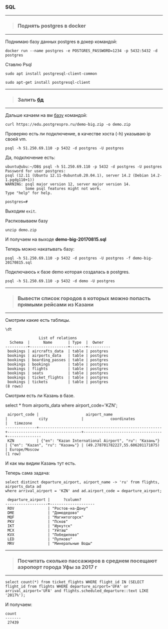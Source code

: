 ### SQL
---
>### Поднять postgres в docker 
---
Поднимаю базу данных postgres в докер командой:

`docker run --name postgres -e POSTGRES_PASSWORD=1234 -p 5432:5432 -d postgres`

Ставлю Psql 

`sudo apt install postgresql-client-common`

`sudo apt-get install postgresql-client`

---
> ### Залить [бд](https://postgrespro.ru/docs/postgrespro/10/demodb-bookings-installation.html) 
---

Дальше качаем на вм [базу](https://postgrespro.ru/docs/postgrespro/10/demodb-bookings-installation.html) командой:

`curl https://edu.postgrespro.ru/demo-big.zip -o demo.zip`

Проверяю есть ли подключение, в качестве хоста (-h) указываю ip своей vm.

`psql -h 51.250.69.110 -p 5432 -d postgres -U postgres` 

Да, подключение есть:

```
ubuntu@ubu:~/DB$ psql -h 51.250.69.110 -p 5432 -d postgres -U postgres
Password for user postgres: 
psql (12.11 (Ubuntu 12.11-0ubuntu0.20.04.1), server 14.2 (Debian 14.2-1.pgdg110+1))
WARNING: psql major version 12, server major version 14.
         Some psql features might not work.
Type "help" for help.

postgres=# 
```

Выходим `exit`.

Распковываем базу

`unzip demo.zip`

И получаем на выходе **demo-big-20170815.sql**

Теперь можно накатывать базу:

`psql -h 51.250.69.110 -p 5432 -d postgres -U postgres -f demo-big-20170815.sql`

Подключаюсь к базе demo которая создалась в postgres.

`psql -h 51.250.69.110 -p 5432 -d demo -U postgres`

---
> ### Вывести список городов в которых можно попасть  прямыми рейсами из Казани
---

Смотрим какие есть таблицы.

`\dt`
```
               List of relations
  Schema  |      Name       | Type  |  Owner   
----------+-----------------+-------+----------
 bookings | aircrafts_data  | table | postgres
 bookings | airports_data   | table | postgres
 bookings | boarding_passes | table | postgres
 bookings | bookings        | table | postgres
 bookings | flights         | table | postgres
 bookings | seats           | table | postgres
 bookings | ticket_flights  | table | postgres
 bookings | tickets         | table | postgres
(8 rows)
```
Смотрим есть ли Казань в базе.

select * from airports_data where airport_code='KZN';

```
 airport_code |                     airport_name                      |              city               |            coordinates            |   timezone
--------------+-------------------------------------------------------+---------------------------------+-----------------------------------+---------------
 KZN          | {"en": "Kazan International Airport", "ru": "Казань"} | {"en": "Kazan", "ru": "Казань"} | (49.278701782227,55.606201171875) | Europe/Moscow
(1 row)
```
И как мы видим Казань тут есть.

Теперь сама задача:

```
select distinct departure_airport, airport_name -> 'ru' from flights, airports_data ad
where arrival_airport = 'KZN' and ad.airport_code = departure_airport;
```

```
 departure_airport |      ?column?      
-------------------+--------------------
 ROV               | "Ростов-на-Дону"
 DME               | "Домодедово"
 MQF               | "Магнитогорск"
 PKV               | "Псков"
 IKT               | "Иркутск"
 MCX               | "Уйташ"
 KVX               | "Победилово"
 LED               | "Пулково"
 MRV               | "Минеральные Воды"
```

---
> ### Посчитать сколько пассажиров в среднем посещают аэропорт города Уфы за 2017 г
---

```
select count(*) from ticket_flights WHERE flight_id IN (SELECT flight_id from flights WHERE departure_airport='UFA' or arrival_airport='UFA' and flights.scheduled_departure::text LIKE '2017%');
```

И получаем:
```
count
-------
 27439
```
